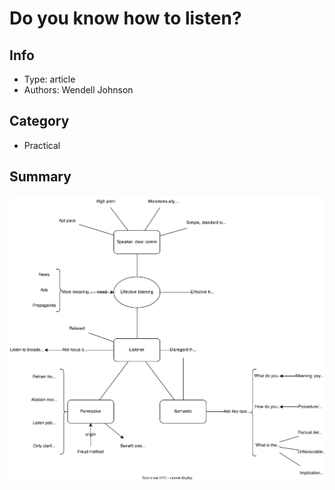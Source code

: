 # Do you know how to listen?

## Info
- Type: article
- Authors: Wendell Johnson

## Category
- Practical

## Summary
<img src="./resources/do-you-know-how-to-listen.drawio.svg"/>